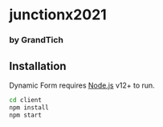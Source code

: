 # junctionx2021
### by GrandTich
## Installation

Dynamic Form requires [Node.js](https://nodejs.org/) v12+ to run.

```sh
cd client
npm install
npm start
```
